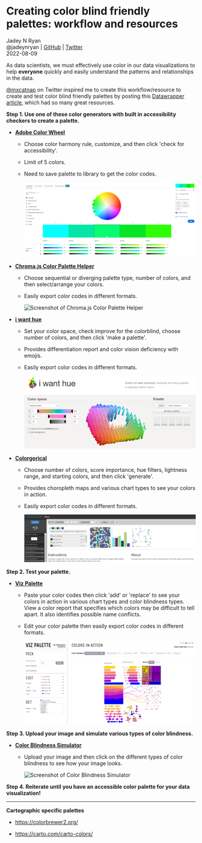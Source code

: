 
# Creating color blind friendly palettes: workflow and resources

Jadey N Ryan <br>@jadeynryan \| [GitHub](https://github.com/jadeynryan)
\| [Twitter](https://twitter.com/jadeynryan) <br>2022-08-09

As data scientists, we must effectively use color in our data
visualizations to help **everyone** quickly and easily understand the
patterns and relationships in the data.

[\@mxcatnap](https://twitter.com/mxcatnap) on Twitter inspired me to
create this workflow/resource to create and test color blind friendly
palettes by posting this [Datawrapper
article](https://academy.datawrapper.de/article/140-what-to-consider-when-choosing-colors-for-data-visualization),
which had so many great resources.

**Step 1. Use one of these color generators with built in accessibility
checkers to create a palette.**

-   [**Adobe Color Wheel**](https://color.adobe.com/create/color-wheel/)
    -   Choose color harmony rule, customize, and then click 'check for
        accessibility'.

    -   Limit of 5 colors.

    -   Need to save palette to library to get the color codes.

        ![Screen shot of Adobe Color Wheel](images/adobecolorwheel.png)
-   [**Chroma.js Color Palette
    Helper**](https://gka.github.io/palettes/)
    -   Choose sequential or diverging palette type, number of colors,
        and then select/arrange your colors.

    -   Easily export color codes in different formats.

        ![Screenshot of Chroma.js Color Palette
        Helper](images/chromajs.png)
-   [**i want hue**](https://medialab.github.io/iwanthue/)
    -   Set your color space, check improve for the colorblind, choose
        number of colors, and then click 'make a palette'.

    -   Provides differentiation report and color vision deficiency with
        emojis.

    -   Easily export color codes in different formats.

        ![Screenshot of i want hue](images/iwanthue.png)
-   [**Colorgorical**](http://vrl.cs.brown.edu/color)
    -   Choose number of colors, score importance, hue filters,
        lightness range, and starting colors, and then click 'generate'.

    -   Provides choropleth maps and various chart types to see your
        colors in action.

    -   Easily export color codes in different formats.

        ![Screenshot of Colorgorical](images/colorgorical.png)

**Step 2. Test your palette.**

-   [**Viz Palette**](https://projects.susielu.com/viz-palette)

    -   Paste your color codes then click 'add' or 'replace' to see your
        colors in action in various chart types and color blindness
        types. View a color report that specifies which colors may be
        difficult to tell apart. It also identifies possible name
        conflicts.

    -   Edit your color palette then easily export color codes in
        different formats.

        ![Screenshot of Viz Palette](images/vizpalette.png)

**Step 3. Upload your image and simulate various types of color
blindness.**

-   [**Color Blindness
    Simulator**](http://www.color-blindness.com/coblis-color-blindness-simulator/)
    -   Upload your image and then click on the different types of color
        blindness to see how your image looks.

        ![Screenshot of Color Blindness
        Simulator](images/cbsimulator.png)

**Step 4. Reiterate until you have an accessible color palette for your
data visualization!**

------------------------------------------------------------------------

**Cartographic specific palettes**

-   <https://colorbrewer2.org/>

-   <https://carto.com/carto-colors/>
